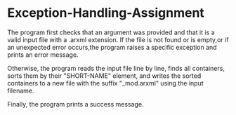 # Exception-Handling-Assignment

The program first checks that an argument was provided and that it is a valid input file with a .arxml extension.
If the file is not found or is empty,or if an unexpected error occurs,the program raises a specific exception and prints an error message.

Otherwise, the program reads the input file line by line, finds all containers, sorts them by their "SHORT-NAME" element, and writes the sorted containers to a new file with the suffix "_mod.arxml" using the input filename.

Finally, the program prints a success message.
